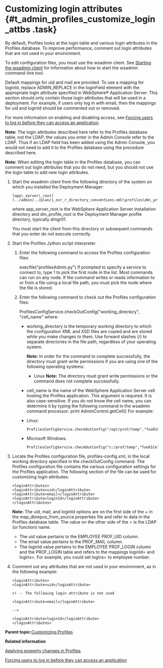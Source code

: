 # Customizing login attributes {#t_admin_profiles_customize_login_attbs .task}

By default, Profiles looks at the login table and various login attributes in the Profiles database. To improve performance, comment out login attributes that are not used in your environment.

To edit configuration files, you must use the wsadmin client. See [Starting the wsadmin client](../admin/t_admin_wsadmin_starting.md) for information about how to start the wsadmin command-line tool.

Default mappings for uid and mail are provided. To use a mapping for loginId, replace ADMIN\_REPLACE in the loginField element with the appropriate login attribute specified in WebSphere® Application Server. This section should only contain those login attributes that will be used in a deployment. For example, if users only log in with email, then the mappings for uid and loginId should be commented out or removed.

For more information on enabling and disabling access, see [Forcing users to log in before they can access an application](../secure/t_admin_common_force_authentication.md).

**Note:** The login attributes described here refer to the Profiles database table, not the LDAP; the values you enter in the Admin Console refer to the LDAP. Thus if an LDAP field has been added using the Admin Console, you would not need to add it to the Profiles database using the procedure described here.

**Note:** When editing the login table in the Profiles database, you can comment out login attributes that you do not need, but you should not use the login table to add new login attributes.

1.  Start the wsadmin client from the following directory of the system on which you installed the Deployment Manager:

    ```
    [app\_server\_root](../admin/../plan/i_ovr_r_directory_conventions.md)\profiles\dm\_profile\_root\bin
    ```

    where app\_server\_root is the WebSphere Application Server installation directory and dm\_profile\_root is the Deployment Manager profile directory, typically dmgr01.

    You must start the client from this directory or subsequent commands that you enter do not execute correctly.

2.  Start the Profiles Jython script interpreter.

    1.  Enter the following command to access the Profiles configuration files:

        execfile\("profilesAdmin.py"\) If prompted to specify a service to connect to, type 1 to pick the first node in the list. Most commands can run on any node. If the command writes or reads information to or from a file using a local file path, you must pick the node where the file is stored.

    2.  Enter the following command to check out the Profiles configuration files:

        ProfilesConfigService.checkOutConfig\("working\_directory", "cell\_name" where:

        -   working\_directory is the temporary working directory to which the configuration XML and XSD files are copied and are stored while you make changes to them. Use forward slashes \(/\) to separate directories in the file path, regardless of your operating system.

            **Note:** In order for the command to complete successfully, the directory must grant write permissions if you are using one of the following operating systems:

            -   Linux
            **Note:** The directory must grant write permissions or the command does not complete successfully.

        -   cell\_name is the name of the WebSphere Application Server cell hosting the Profiles application. This argument is required. It is also case-sensitive. If you do not know the cell name, you can determine it by typing the following command in the wsadmin command processor: print AdminControl.getCell\(\)
        For example:

        -   Linux:

            ```
            ProfilesConfigService.checkOutConfig("/opt/prof/temp","foo01Cell01")
            ```

        -   Microsoft Windows:

            ```
            ProfilesConfigService.checkOutConfig("c:/prof/temp","foo01Cell01")
            ```

3.  Locate the Profiles configuration file, profiles-config.xml, in the local working directory specified in the checkOutConfig command. The Profiles configuration file contains the various configuration settings for the Profiles application. The following section of the file can be used for customizing login attributes:

    ```
    <loginAttributes>
    <loginAttribute>uid</loginAttribute>
    <loginAttribute>email</loginAttribute>
    <loginAttribute>loginId</loginAttribute>
    </loginAttributes>
    ```

    **Note:** The uid, mail, and loginId options are on the first side of the + in the map\_dbrepos\_from\_source.properties file and refer to data in the Profiles database table. The value on the other side of the = is the LDAP \(or function\) name.

    -   The uid value pertains to the EMPLOYEE PROF\_UID column.
    -   The email value pertains to the PROF\_MAIL column.
    -   The loginId value pertains to the EMPLOYEE PROF\_LOGIN column and the PROF\_LOGIN table and refers to the mappings loginId= and logins=. For example, you could set logins= to employee number.
4.  Comment out any attributes that are not used in your environment, as in the following example:

    ```
    <loginAttributes>
    <loginAttribute>uid</loginAttribute>
    
    <! -- The following login attribute is not used
    
    <loginAttribute>email</loginAttribute>
    
    -->
    
    <loginAttribute>loginId</loginAttribute>
    </loginAttributes>
    ```


**Parent topic:**[Customizing Profiles](../customize/c_admin_profiles_customizing.md)

**Related information**  


[Applying property changes in Profiles](../admin/t_admin_profiles_save_changes.md)

[Forcing users to log in before they can access an application](../secure/t_admin_common_force_authentication.md)


